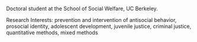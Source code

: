 Doctoral student at the School of Social Welfare, UC Berkeley. 

Research Interests: prevention and intervention of antisocial behavior, prosocial identity, adolescent development, juvenile justice, criminal justice, quantitative methods, mixed methods